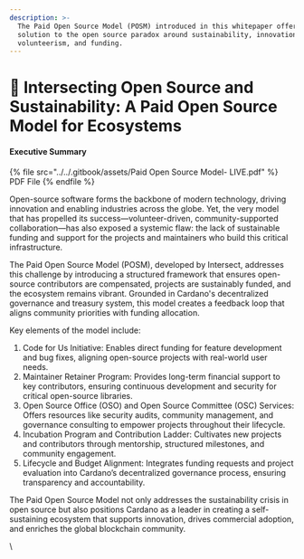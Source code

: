 ```yaml
---
description: >-
  The Paid Open Source Model (POSM) introduced in this whitepaper offers a bold
  solution to the open source paradox around sustainability, innovation,
  volunteerism, and funding.
---
```


# 📜 Intersecting Open Source and Sustainability:  A Paid Open Source Model for Ecosystems

#### Executive Summary

{% file src="../../.gitbook/assets/Paid Open Source Model- LIVE.pdf" %}
PDF File
{% endfile %}

Open-source software forms the backbone of modern technology, driving innovation and enabling industries across the globe. Yet, the very model that has propelled its success—volunteer-driven, community-supported collaboration—has also exposed a systemic flaw: the lack of sustainable funding and support for the projects and maintainers who build this critical infrastructure.

The Paid Open Source Model (POSM), developed by Intersect, addresses this challenge by introducing a structured framework that ensures open-source contributors are compensated, projects are sustainably funded, and the ecosystem remains vibrant. Grounded in Cardano's decentralized governance and treasury system, this model creates a feedback loop that aligns community priorities with funding allocation.

Key elements of the model include:

1. Code for Us Initiative: Enables direct funding for feature development and bug fixes, aligning open-source projects with real-world user needs.
2. Maintainer Retainer Program: Provides long-term financial support to key contributors, ensuring continuous development and security for critical open-source libraries.
3. Open Source Office (OSO) and Open Source Committee (OSC) Services: Offers resources like security audits, community management, and governance consulting to empower projects throughout their lifecycle.
4. Incubation Program and Contribution Ladder: Cultivates new projects and contributors through mentorship, structured milestones, and community engagement.
5. Lifecycle and Budget Alignment: Integrates funding requests and project evaluation into Cardano’s decentralized governance process, ensuring transparency and accountability.

The Paid Open Source Model not only addresses the sustainability crisis in open source but also positions Cardano as a leader in creating a self-sustaining ecosystem that supports innovation, drives commercial adoption, and enriches the global blockchain community.

\
